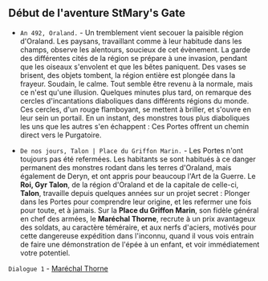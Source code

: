 ## Début de l'aventure StMary's Gate

- `An 492, Oraland.` - Un tremblement vient secouer la paisible région d'Oraland. Les paysans, travaillant comme à leur habitude dans les champs, observe les alentours, soucieux de cet évènement. La garde des différentes cités de la région se prépare à une invasion, pendant que les oiseaux s'envolent et que les bêtes paniquent. Des vases se brisent, des objets tombent, la région entière est plongée dans la frayeur. Soudain, le calme. Tout semble être revenu à la normale, mais ce n'est qu'une illusion. Quelques minutes plus tard, on remarque des cercles d'incantations diaboliques dans différents régions du monde. Ces cercles, d'un rouge flamboyant, se mettent à briller, et s'ouvre en leur sein un portail. En un instant, des monstres tous plus diaboliques les uns que les autres s'en échappent : Ces Portes offrent un chemin direct vers le Purgatoire.

- `De nos jours, Talon | Place du Griffon Marin.` - Les Portes n'ont toujours pas été refermées. Les habitants se sont habitués à ce danger permanent des monstres rodant dans les terres d'Oraland, mais également de Deryn, et ont appris pour beaucoup l'Art de la Guerre. Le **Roi, Gyr Talon**, de la région d'Oraland et de la capitale de celle-ci, **Talon**, travaille depuis quelques années sur un projet secret : Plonger dans les Portes pour comprendre leur origine, et les refermer une fois pour toute, et à jamais. Sur la **Place du Griffon Marin**, son fidèle général en chef des armées, le **Maréchal Thorne**, recrute à un prix avantageux des soldats, au caractère téméraire, et aux nerfs d'aciers, motivés pour cette dangereuse expédition dans l'inconnu, quand il vous vois entrain de faire une démonstration de l'épée à un enfant, et voir immédiatement votre potentiel.
  
`Dialogue 1` - [Maréchal Thorne](../characters/Marechal_Thorne.md#dialogue-1)
